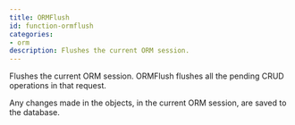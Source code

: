 ```yaml
---
title: ORMFlush
id: function-ormflush
categories:
- orm
description: Flushes the current ORM session.
---
```


Flushes the current ORM session. ORMFlush flushes all the pending CRUD operations in that request. 

Any changes made in the objects, in the current ORM session, are saved to the database.
